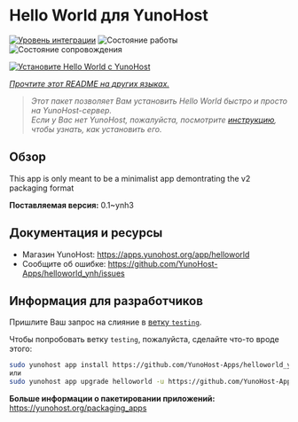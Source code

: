 <!--
Важно: этот README был автоматически сгенерирован <https://github.com/YunoHost/apps/tree/master/tools/readme_generator>
Он НЕ ДОЛЖЕН редактироваться вручную.
-->

# Hello World для YunoHost

[![Уровень интеграции](https://apps.yunohost.org/badge/integration/helloworld)](https://ci-apps.yunohost.org/ci/apps/helloworld/)
![Состояние работы](https://apps.yunohost.org/badge/state/helloworld)
![Состояние сопровождения](https://apps.yunohost.org/badge/maintained/helloworld)

[![Установите Hello World с YunoHost](https://install-app.yunohost.org/install-with-yunohost.svg)](https://install-app.yunohost.org/?app=helloworld)

*[Прочтите этот README на других языках.](./ALL_README.md)*

> *Этот пакет позволяет Вам установить Hello World быстро и просто на YunoHost-сервер.*  
> *Если у Вас нет YunoHost, пожалуйста, посмотрите [инструкцию](https://yunohost.org/install), чтобы узнать, как установить его.*

## Обзор

This app is only meant to be a minimalist app demontrating the v2 packaging format


**Поставляемая версия:** 0.1~ynh3
## Документация и ресурсы

- Магазин YunoHost: <https://apps.yunohost.org/app/helloworld>
- Сообщите об ошибке: <https://github.com/YunoHost-Apps/helloworld_ynh/issues>

## Информация для разработчиков

Пришлите Ваш запрос на слияние в [ветку `testing`](https://github.com/YunoHost-Apps/helloworld_ynh/tree/testing).

Чтобы попробовать ветку `testing`, пожалуйста, сделайте что-то вроде этого:

```bash
sudo yunohost app install https://github.com/YunoHost-Apps/helloworld_ynh/tree/testing --debug
или
sudo yunohost app upgrade helloworld -u https://github.com/YunoHost-Apps/helloworld_ynh/tree/testing --debug
```

**Больше информации о пакетировании приложений:** <https://yunohost.org/packaging_apps>
